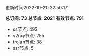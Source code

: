 更新时间2022-10-20 22:50:17

**总订阅: 73**
**总节点: 2021**
**有效节点: 791**
- ss节点: 493
- v2ray节点: 255
- trojan节点: 38
- ssr节点: 5
